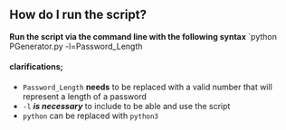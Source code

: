 
## How do I run the script?
**Run the script via the command line with the following syntax**
`python PGenerator.py -l=Password_Length

#### clarifications;
- `Password_Length` **needs** to be replaced with a valid number that will represent a length of a password
- `-l` ***is necessary*** to include to be able and use the script
- `python` can be replaced with `python3`
